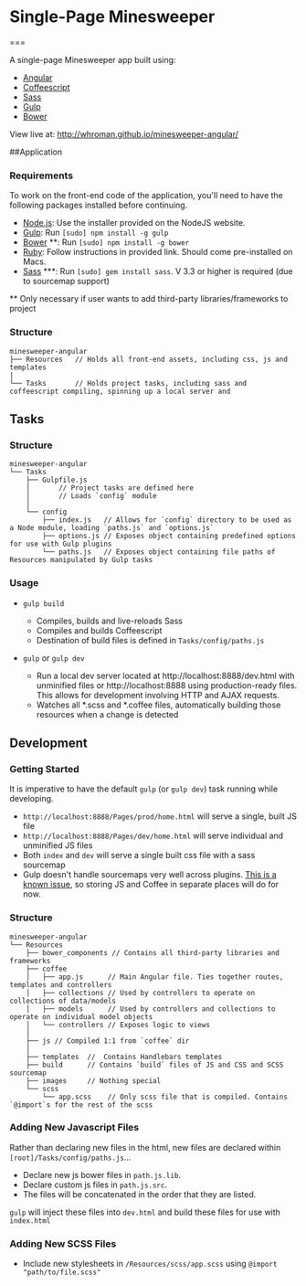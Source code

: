 # Single-Page Minesweeper
===

A single-page Minesweeper app built using:

  * [Angular](https://angularjs.org/)
  * [Coffeescript](http://coffeescript.org/)
  * [Sass](http://sass-lang.com/)
  * [Gulp](http://gulpjs.com/)
  * [Bower](http://bower.io)
  
View live at: http://whroman.github.io/minesweeper-angular/

##Application

### Requirements
To work on the front-end code of the application, you'll need to have the following packages installed before continuing.

* [Node.js](http://nodejs.org): Use the installer provided on the NodeJS website.
* [Gulp](http://gulpjs.com/): Run `[sudo] npm install -g gulp`
* [Bower](http://bower.io) **: Run `[sudo] npm install -g bower`
* [Ruby](https://www.ruby-lang.org/en/installation/): Follow instructions in provided link. Should come pre-installed on Macs. 
* [Sass](http://sass-lang.com/install) ***: Run `[sudo] gem install sass`. V 3.3 or higher is required (due to sourcemap support)


** Only necessary if user wants to add third-party libraries/frameworks to project

### Structure

```
minesweeper-angular
├── Resources   // Holds all front-end assets, including css, js and templates
|
└── Tasks       // Holds project tasks, including sass and coffeescript compiling, spinning up a local server and 

```

## Tasks 

### Structure

```
minesweeper-angular
└── Tasks
    ├── Gulpfile.js 
    │       // Project tasks are defined here
    │       // Loads `config` module
    │
    └── config
        ├── index.js   // Allows for `config` directory to be used as a Node module, loading `paths.js` and `options.js`
        ├── options.js // Exposes object containing predefined options for use with Gulp plugins
        └── paths.js   // Exposes object containing file paths of Resources manipulated by Gulp tasks

```
### Usage
    
* `gulp build`
    * Compiles, builds and live-reloads Sass
    * Compiles and builds Coffeescript
    * Destination of build files is defined in `Tasks/config/paths.js`
    
* `gulp` or `gulp dev`
    * Run a local dev server located at http://localhost:8888/dev.html with unminified files or http://localhost:8888 using production-ready files. This allows for development involving HTTP and AJAX requests.
    * Watches all \*.scss and \*.coffee files, automatically building those resources when a change is detected
    

## Development

### Getting Started

It is imperative to have the default `gulp` (or `gulp dev`) task running while developing.

* `http://localhost:8888/Pages/prod/home.html` will serve a single, built JS file
* `http://localhost:8888/Pages/dev/home.html` will serve individual and unminified JS files
* Both `index` and `dev` will serve a single built css file with a sass sourcemap
* Gulp doesn't handle sourcemaps very well across plugins. [This is a known issue](https://github.com/gulpjs/gulp/issues/356), so storing JS and Coffee in separate places will do for now.

### Structure
```
minesweeper-angular
└── Resources
    ├── bower_components // Contains all third-party libraries and frameworks
    ├── coffee        
    │   ├── app.js      // Main Angular file. Ties together routes, templates and controllers 
    │   ├── collections // Used by controllers to operate on collections of data/models
    │   ├── models      // Used by controllers and collections to operate on individual model objects
    │   └── controllers // Exposes logic to views
    │
    ├── js // Compiled 1:1 from `coffee` dir
    │
    ├── templates  //  Contains Handlebars templates
    ├── build      // Contains `build` files of JS and CSS and SCSS sourcemap
    ├── images     // Nothing special   
    └── scss
        └── app.scss    // Only scss file that is compiled. Contains `@import`s for the rest of the scss 
```


### Adding New Javascript Files

Rather than declaring new files in the html, new files are declared within `[root]/Tasks/config/paths.js`...

* Declare new js bower files in `path.js.lib`.
* Declare custom js files in `path.js.src`.
* The files will be concatenated in the order that they are listed.
    
`gulp` will inject these files into `dev.html` and build these files for use with `index.html`

### Adding New SCSS Files

* Include new stylesheets in `/Resources/scss/app.scss` using `@import "path/to/file.scss"`